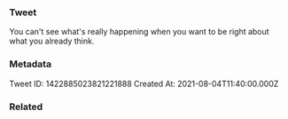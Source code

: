 ### Tweet
You can't see what's really happening when you want to be right about what you already think.

### Metadata
Tweet ID: 1422885023821221888
Created At: 2021-08-04T11:40:00.000Z

### Related

